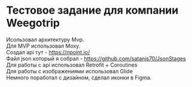 # Тестовое задание для компании Weegotrip  
Исользовал архитектуру Mvp.  
Для MVP использовал Moxy.  
Создал api тут - https://npoint.io/  
Файл json который я собрал - https://github.com/satanis70/JsonStages  
Для работы с api использовал Retrofit + Coroutines  
Для работы с изображениями использовал Glide  
Немного поработал с дизайном, сделал иконки в Figma.  
